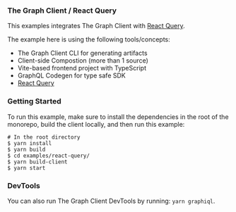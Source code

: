 ### The Graph Client / React Query

This examples integrates The Graph Client with [React Query](https://tanstack.com/query/latest/).

The example here is using the following tools/concepts:

- The Graph Client CLI for generating artifacts
- Client-side Compostion (more than 1 source)
- Vite-based frontend project with TypeScript
- GraphQL Codegen for type safe SDK
- [React Query](https://tanstack.com/query/latest/)

### Getting Started

To run this example, make sure to install the dependencies in the root of the monorepo, build the client locally, and then run this example:

```
# In the root directory
$ yarn install
$ yarn build
$ cd examples/react-query/
$ yarn build-client
$ yarn start
```

### DevTools

You can also run The Graph Client DevTools by running: `yarn graphiql`.
